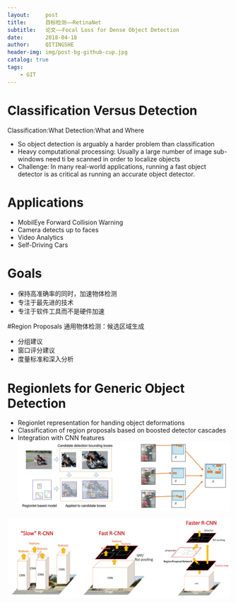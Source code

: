 ```yaml
---
layout:     post
title:      目标检测——RetinaNet
subtitle:   论文——Focal Loss for Dense Object Detection
date:       2018-04-18
author:     QITINGSHE
header-img: img/post-bg-github-cup.jpg
catalog: true
tags:
    - GIT
---
```

# Classification Versus Detection
Classification:What
Detection:What and Where
- So object detection is arguably a harder problem than classification 
- Heavy computational processing: Usually a large number of image sub-windows need ti be scanned in order to localize objects
- Challenge: In many real-world applications, running a fast object detector is as critical as running an accurate object detector.

# Applications
- MobilEye Forward Collision Warning
- Camera detects up to faces
- Video Analytics
- Self-Driving Cars

# Goals
- 保持高准确率的同时，加速物体检测
- 专注于最先进的技术
- 专注于软件工具而不是硬件加速

#Region Proposals
通用物体检测：候选区域生成
- 分组建议
- 窗口评分建议
- 度量标准和深入分析

# Regionlets for Generic Object Detection 
- Regionlet representation for handing object deformations
- Classification of region proposals based on boosted detector cascades
- Integration with CNN features
![Regionlet](https://github.com/Qitingshe/Qitingshe.github.io/raw/master/_posts/assets/Detection-Regionlet.png)


![Regionlet](https://github.com/Qitingshe/Qitingshe.github.io/raw/master/_posts/assets/Detection-R-CNN.png)







